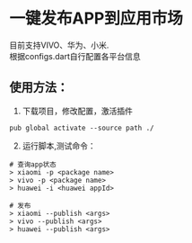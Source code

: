 # 一键发布APP到应用市场


目前支持VIVO、华为、小米.    
根据configs.dart自行配置各平台信息    


## 使用方法：
1. 下载项目，修改配置，激活插件
```
pub global activate --source path ./
```

2. 运行脚本,测试命令：
```
# 查询app状态
> xiaomi -p <package name>
> vivo -p <package name>
> huawei -i <huawei appId>

# 发布
> xiaomi --publish <args>
> vivo --publish <args>
> huawei --publish <args>

```
    